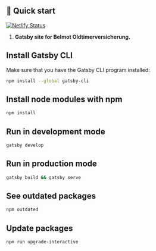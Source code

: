 ## 🚀 Quick start

[![Netlify Status](https://api.netlify.com/api/v1/badges/1fe15942-2ad3-4e05-8411-397af84bdbbc/deploy-status)](https://app.netlify.com/sites/hungry-wilson-001a08/deploys)

1.  **Gatsby site for Belmot Oldtimerversicherung.**

## Install Gatsby CLI

Make sure that you have the Gatsby CLI program installed:

```sh
npm install --global gatsby-cli
```

## Install node modules with npm

```sh
npm install
```

## Run in development mode

```sh
gatsby develop
```

## Run in production mode

```sh
gatsby build && gatsby serve
```

## See outdated packages

```sh
npm outdated
```

## Update packages

```sh
npm run upgrade-interactive
```
